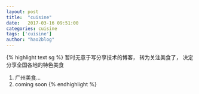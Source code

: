 ```yaml
---
layout: post
title:  "cuisine"
date:   2017-03-16 09:51:00
categories: cuisine
tags: ['cuisine']
author: "hao2blog"
---
```

{% highlight text sg %}
暂时无意于写分享技术的博客， 转为关注美食了， 决定分享全国各地的特色美食
1. 广州美食...
2. coming soon
{% endhighlight %}
